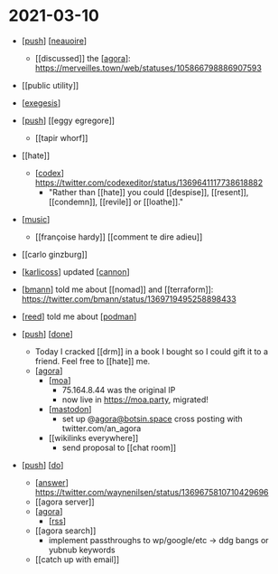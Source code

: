 # 2021-03-10

- [[push]] [[neauoire]]
  - [[discussed]] the [[agora]]: https://merveilles.town/web/statuses/105866798886907593
- [[public utility]]
- [[exegesis]]
- [[push]] [[eggy egregore]]
  - [[tapir whorf]]
- [[hate]]
  - [[codex]] https://twitter.com/codexeditor/status/1369641117738618882
    - "Rather than [[hate]] you could [[despise]], [[resent]], [[condemn]], [[revile]] or [[loathe]]."
- [[music]]
  - [[françoise hardy]] [[comment te dire adieu]]
- [[carlo ginzburg]]
- [[karlicoss]] updated [[cannon]]
- [[bmann]] told me about [[nomad]] and [[terraform]]: https://twitter.com/bmann/status/1369719495258898433

- [[reed]] told me about [[podman]]
- [[push]] [[done]]
  - Today I cracked [[drm]] in a book I bought so I could gift it to a friend. Feel free to [[hate]] me.
  - [[agora]]
    - [[moa]]
      - 75.164.8.44 was the original IP
      - now live in https://moa.party, migrated!
    - [[mastodon]]
      - set up @agora@botsin.space cross posting with twitter.com/an_agora
    - [[wikilinks everywhere]]
      - send proposal to [[chat room]]
- [[push]] [[do]]
  - [[answer]] https://twitter.com/waynenilsen/status/1369675810710429696
  - [[agora server]]
  - [[agora]]
    - [[rss]]
  - [[agora search]]
    - implement passthroughs to wp/google/etc -> ddg bangs or yubnub keywords
  - [[catch up with email]]

[//begin]: # "Autogenerated link references for markdown compatibility"
[push]: ../push "Push"
[neauoire]: ../neauoire "neauoire"
[agora]: ../agora "Agora"
[exegesis]: ../exegesis "Exegesis"
[codex]: ../codex "Codex"
[music]: ../music "Music"
[karlicoss]: ../karlicoss "Karlicoss"
[cannon]: ../cannon "Cannon"
[bmann]: ../bmann "Bmann"
[reed]: ../reed "Reed"
[podman]: ../podman "podman"
[done]: ../done "DONE"
[moa]: ../moa "Moa"
[mastodon]: ../mastodon "Mastodon"
[do]: ../do "Do"
[answer]: ../answer "Answer"
[rss]: ../rss "Rss"
[//end]: # "Autogenerated link references"